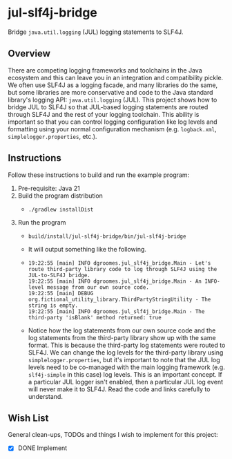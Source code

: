 # jul-slf4j-bridge

Bridge `java.util.logging` (JUL) logging statements to SLF4J.


## Overview

There are competing logging frameworks and toolchains in the Java ecosystem and this can leave you in an integration and
compatibility pickle. We often use SLF4J as a logging facade, and many libraries do the same, but some libraries are more
conservative and code to the Java standard library's logging API: `java.util.logging` (JUL). This project shows how to
bridge JUL to SLF4J so that JUL-based logging statements are routed through SLF4J and the rest of your logging toolchain.
This ability is important so that you can control logging configuration like log levels and formatting using your normal
configuration mechanism (e.g. `logback.xml`, `simplelogger.properties`, etc.).


## Instructions

Follow these instructions to build and run the example program:

1. Pre-requisite: Java 21
2. Build the program distribution
    * ```shell
      ./gradlew installDist
      ```
3. Run the program
    * ```shell
      build/install/jul-slf4j-bridge/bin/jul-slf4j-bridge
      ```
    * It will output something like the following.
    * ```text
      19:22:55 [main] INFO dgroomes.jul_slf4j_bridge.Main - Let's route third-party library code to log through SLF4J using the JUL-to-SLF4J bridge.
      19:22:55 [main] INFO dgroomes.jul_slf4j_bridge.Main - An INFO-level message from our own source code.
      19:22:55 [main] DEBUG org.fictional_utility_library.ThirdPartyStringUtility - The string is empty.
      19:22:55 [main] INFO dgroomes.jul_slf4j_bridge.Main - The third-party 'isBlank' method returned: true
      ```
    * Notice how the log statements from our own source code and the log statements from the third-party library show
      up with the same format. This is because the third-party log statements were routed to SLF4J. We can change the
      log levels for the third-party library using `simplelogger.properties`, but it's important to note that the JUL
      log levels need to be co-managed with the main logging framework (e.g. `slf4j-simple` in this case) log levels.
      This is an important concept. If a particular JUL logger isn't enabled, then a particular JUL log event will never
      make it to SLF4J. Read the code and links carefully to understand.


## Wish List

General clean-ups, TODOs and things I wish to implement for this project:

* [x] DONE Implement
